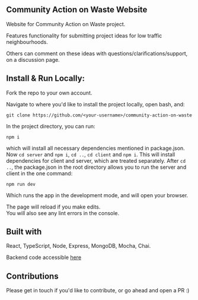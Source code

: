 ## Community Action on Waste Website

Website for Community Action on Waste project.

Features functionality for submitting project ideas for low traffic neighbourhoods.

Others can comment on these ideas with questions/clarifications/support, on a discussion page.

## Install & Run Locally:

Fork the repo to your own account.

Navigate to where you'd like to install the project locally, open bash, and:

```
git clone https://github.com/<your-username>/community-action-on-waste
```

In the project directory, you can run:

```
npm i
```

which will install all necessary dependencies mentioned in package.json.
Now `cd server` and `npm i`, `cd ..`, `cd client` and `npm i`.
This will install dependencies for client and server, which are treated separately. After `cd ..`, the package.json in the root directory allows you to run the server and client in the one command:

```
npm run dev
```

Which runs the app in the development mode, and will open your browser.<br />

The page will reload if you make edits.<br />
You will also see any lint errors in the console.

## Built with
React, TypeScript, Node, Express, MongoDB, Mocha, Chai.

Backend code accessible [here](https://github.com/Luka-Abey/community-action-on-waste-server)

## Contributions

Please get in touch if you'd like to contribute, or go ahead and open a PR :)
